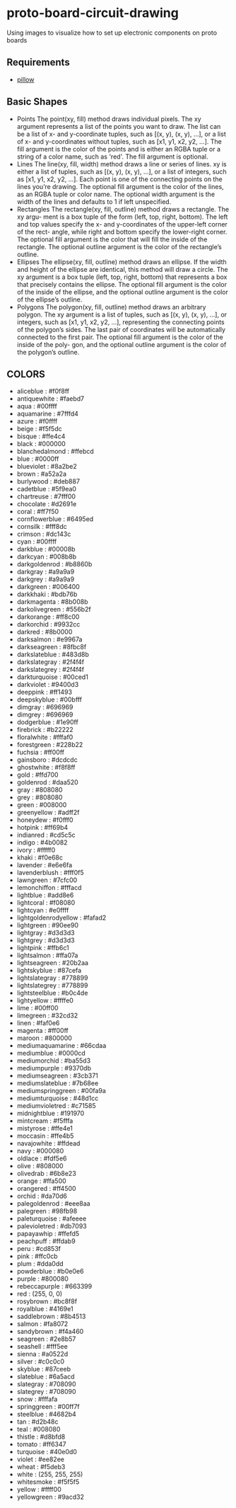 # proto-board-circuit-drawing
Using images to visualize how to set up electronic components on proto boards

## Requirements
* [pillow](https://pillow.readthedocs.io/en/stable/reference/ImageColor.html)

## Basic Shapes
* Points
The point(xy, fill) method draws individual pixels. The xy argument represents a list of the points you want to draw. The list can be a list of
x- and y-coordinate tuples, such as [(x, y), (x, y), ...], or a list of x-
and y-coordinates without tuples, such as [x1, y1, x2, y2, ...]. The fill argument is the color of the points and is either an RGBA tuple or a string 
of a color name, such as 'red'. The fill argument is optional.
* Lines
The line(xy, fill, width) method draws a line or series of lines. xy is either a list of tuples, such as [(x, y), (x, y), ...], or a list of integers,
such as [x1, y1, x2, y2, ...]. Each point is one of the connecting points on the lines you’re drawing. The optional fill argument is the color of the
lines, as an RGBA tuple or color name. The optional width argument is the width of the lines and defaults to 1 if left unspecified.
* Rectangles
The rectangle(xy, fill, outline) method draws a rectangle. The xy argu- ment is a box tuple of the form (left, top, right, bottom). The left and top
values specify the x- and y-coordinates of the upper-left corner of the rect- angle, while right and bottom specify the lower-right corner. The optional
fill argument is the color that will fill the inside of the rectangle. The optional outline argument is the color of the rectangle’s outline.
* Ellipses
The ellipse(xy, fill, outline) method draws an ellipse. If the width and height of the ellipse are identical, this method will draw a circle. The xy
argument is a box tuple (left, top, right, bottom) that represents a box that precisely contains the ellipse. The optional fill argument is the color
of the inside of the ellipse, and the optional outline argument is the color of the ellipse’s outline.
* Polygons
The polygon(xy, fill, outline) method draws an arbitrary polygon. The xy argument is a list of tuples, such as [(x, y), (x, y), ...], or integers, such
as [x1, y1, x2, y2, ...], representing the connecting points of the polygon’s sides. The last pair of coordinates will be automatically connected to the
first pair. The optional fill argument is the color of the inside of the poly- gon, and the optional outline argument is the color of the polygon’s outline.

## COLORS
* aliceblue                      : #f0f8ff
* antiquewhite                   : #faebd7
* aqua                           : #00ffff
* aquamarine                     : #7fffd4
* azure                          : #f0ffff
* beige                          : #f5f5dc
* bisque                         : #ffe4c4
* black                          : #000000
* blanchedalmond                 : #ffebcd
* blue                           : #0000ff
* blueviolet                     : #8a2be2
* brown                          : #a52a2a
* burlywood                      : #deb887
* cadetblue                      : #5f9ea0
* chartreuse                     : #7fff00
* chocolate                      : #d2691e
* coral                          : #ff7f50
* cornflowerblue                 : #6495ed
* cornsilk                       : #fff8dc
* crimson                        : #dc143c
* cyan                           : #00ffff
* darkblue                       : #00008b
* darkcyan                       : #008b8b
* darkgoldenrod                  : #b8860b
* darkgray                       : #a9a9a9
* darkgrey                       : #a9a9a9
* darkgreen                      : #006400
* darkkhaki                      : #bdb76b
* darkmagenta                    : #8b008b
* darkolivegreen                 : #556b2f
* darkorange                     : #ff8c00
* darkorchid                     : #9932cc
* darkred                        : #8b0000
* darksalmon                     : #e9967a
* darkseagreen                   : #8fbc8f
* darkslateblue                  : #483d8b
* darkslategray                  : #2f4f4f
* darkslategrey                  : #2f4f4f
* darkturquoise                  : #00ced1
* darkviolet                     : #9400d3
* deeppink                       : #ff1493
* deepskyblue                    : #00bfff
* dimgray                        : #696969
* dimgrey                        : #696969
* dodgerblue                     : #1e90ff
* firebrick                      : #b22222
* floralwhite                    : #fffaf0
* forestgreen                    : #228b22
* fuchsia                        : #ff00ff
* gainsboro                      : #dcdcdc
* ghostwhite                     : #f8f8ff
* gold                           : #ffd700
* goldenrod                      : #daa520
* gray                           : #808080
* grey                           : #808080
* green                          : #008000
* greenyellow                    : #adff2f
* honeydew                       : #f0fff0
* hotpink                        : #ff69b4
* indianred                      : #cd5c5c
* indigo                         : #4b0082
* ivory                          : #fffff0
* khaki                          : #f0e68c
* lavender                       : #e6e6fa
* lavenderblush                  : #fff0f5
* lawngreen                      : #7cfc00
* lemonchiffon                   : #fffacd
* lightblue                      : #add8e6
* lightcoral                     : #f08080
* lightcyan                      : #e0ffff
* lightgoldenrodyellow           : #fafad2
* lightgreen                     : #90ee90
* lightgray                      : #d3d3d3
* lightgrey                      : #d3d3d3
* lightpink                      : #ffb6c1
* lightsalmon                    : #ffa07a
* lightseagreen                  : #20b2aa
* lightskyblue                   : #87cefa
* lightslategray                 : #778899
* lightslategrey                 : #778899
* lightsteelblue                 : #b0c4de
* lightyellow                    : #ffffe0
* lime                           : #00ff00
* limegreen                      : #32cd32
* linen                          : #faf0e6
* magenta                        : #ff00ff
* maroon                         : #800000
* mediumaquamarine               : #66cdaa
* mediumblue                     : #0000cd
* mediumorchid                   : #ba55d3
* mediumpurple                   : #9370db
* mediumseagreen                 : #3cb371
* mediumslateblue                : #7b68ee
* mediumspringgreen              : #00fa9a
* mediumturquoise                : #48d1cc
* mediumvioletred                : #c71585
* midnightblue                   : #191970
* mintcream                      : #f5fffa
* mistyrose                      : #ffe4e1
* moccasin                       : #ffe4b5
* navajowhite                    : #ffdead
* navy                           : #000080
* oldlace                        : #fdf5e6
* olive                          : #808000
* olivedrab                      : #6b8e23
* orange                         : #ffa500
* orangered                      : #ff4500
* orchid                         : #da70d6
* palegoldenrod                  : #eee8aa
* palegreen                      : #98fb98
* paleturquoise                  : #afeeee
* palevioletred                  : #db7093
* papayawhip                     : #ffefd5
* peachpuff                      : #ffdab9
* peru                           : #cd853f
* pink                           : #ffc0cb
* plum                           : #dda0dd
* powderblue                     : #b0e0e6
* purple                         : #800080
* rebeccapurple                  : #663399
* red                            : (255, 0, 0)
* rosybrown                      : #bc8f8f
* royalblue                      : #4169e1
* saddlebrown                    : #8b4513
* salmon                         : #fa8072
* sandybrown                     : #f4a460
* seagreen                       : #2e8b57
* seashell                       : #fff5ee
* sienna                         : #a0522d
* silver                         : #c0c0c0
* skyblue                        : #87ceeb
* slateblue                      : #6a5acd
* slategray                      : #708090
* slategrey                      : #708090
* snow                           : #fffafa
* springgreen                    : #00ff7f
* steelblue                      : #4682b4
* tan                            : #d2b48c
* teal                           : #008080
* thistle                        : #d8bfd8
* tomato                         : #ff6347
* turquoise                      : #40e0d0
* violet                         : #ee82ee
* wheat                          : #f5deb3
* white                          : (255, 255, 255)
* whitesmoke                     : #f5f5f5
* yellow                         : #ffff00
* yellowgreen                    : #9acd32
